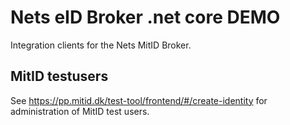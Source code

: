 # Nets eID Broker .net core DEMO

Integration clients for the Nets MitID Broker.

## MitID testusers
See https://pp.mitid.dk/test-tool/frontend/#/create-identity for administration of MitID test users.
